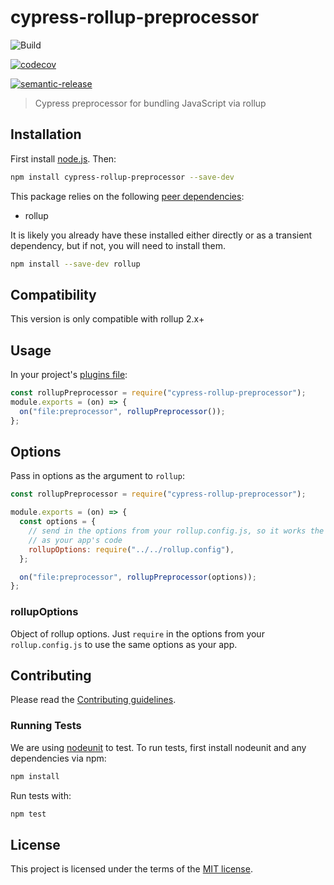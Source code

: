 # cypress-rollup-preprocessor

![Build](https://github.com/lmarqs/cypress-rollup-preprocessor/workflows/Build/badge.svg?branch=master)

[![codecov](https://codecov.io/gh/lmarqs/cypress-rollup-preprocessor/branch/master/graph/badge.svg)](https://codecov.io/gh/lmarqs/cypress-rollup-preprocessor)

[![semantic-release](https://img.shields.io/badge/%20%20%F0%9F%93%A6%F0%9F%9A%80-semantic--release-e10079.svg)](https://github.com/semantic-release/semantic-release)

> Cypress preprocessor for bundling JavaScript via rollup

## Installation

First install [node.js](http://nodejs.org/). Then:

```sh
npm install cypress-rollup-preprocessor --save-dev
```

This package relies on the following [peer dependencies](https://docs.npmjs.com/files/package.json#peerdependencies):

- rollup

It is likely you already have these installed either directly or as a transient
dependency, but if not, you will need to install them.

```sh
npm install --save-dev rollup
```

## Compatibility

This version is only compatible with rollup 2.x+

## Usage

In your project's [plugins file](https://on.cypress.io/guides/tooling/plugins-guide.html):

```javascript
const rollupPreprocessor = require("cypress-rollup-preprocessor");
module.exports = (on) => {
  on("file:preprocessor", rollupPreprocessor());
};
```

## Options

Pass in options as the argument to `rollup`:

```javascript
const rollupPreprocessor = require("cypress-rollup-preprocessor");

module.exports = (on) => {
  const options = {
    // send in the options from your rollup.config.js, so it works the same
    // as your app's code
    rollupOptions: require("../../rollup.config"),
  };

  on("file:preprocessor", rollupPreprocessor(options));
};
```

### rollupOptions

Object of rollup options. Just `require` in the options from your
`rollup.config.js` to use the same options as your app.

## Contributing

Please read the [Contributing guidelines](CONTRIBUTING.md).

### Running Tests

We are using [nodeunit](https://github.com/caolan/nodeunit) to test. To run
tests, first install nodeunit and any dependencies via npm:

```sh
npm install
```

Run tests with:

```sh
npm test
```

## License

This project is licensed under the terms of the [MIT license](/LICENSE).
